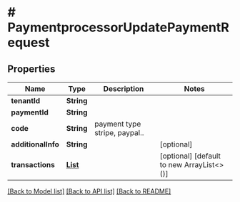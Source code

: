 # # PaymentprocessorUpdatePaymentRequest


## Properties 


Name | Type | Description | Notes
------------ | ------------- | ------------- | -------------
**tenantId**| **String** |   |
**paymentId**| **String** |   |
**code**| **String** | payment type stripe, paypal..  |
**additionalInfo**| **String** |   | [optional]
**transactions**| [**List<PaymentprocessorTransaction>**](PaymentprocessorTransaction.md) |   | [optional] [default to new ArrayList<>()]


[[Back to Model list]](../../README.md#models) [[Back to API list]](../../README.md#endpoints) [[Back to README]](../../README.md)

